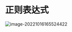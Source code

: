 # 正则表达式

![image-20221016165524422](C:\Users\Lenovo\AppData\Roaming\Typora\typora-user-images\image-20221016165524422.png)